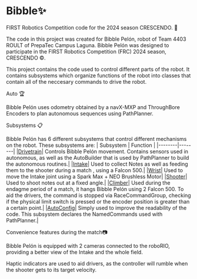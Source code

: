 # Bibble✨
FIRST Robotics Competition code for the 2024 season CRESCENDO. 🎼

The code in this project was created for Bibble Pelón, robot of Team 4403 ROULT of PrepaTec Campus Laguna. Bibble Pelón was designed to participate in the FIRST Robotics Competition (FRC) 2024 season, CRESCENDO ©️.

This project contains the code used to control different parts of the robot. It contains subsystems which organize functions of the robot into classes that contain all of the neccesary commands to drive the robot.

Auto 🏆

Bibble Pelón uses odometry obtained by a navX-MXP and ThroughBore Encoders to plan autonomous sequences using PathPlanner.

Subsystems 📋

Bibble Pelón has 6 different subsystems that control different mechanisms on the robot. These subsystems are:
| Subsystem | Function |
|--------|--------|
|[Drivetrain](https://github.com/ROULT4403/FRC_2024/blob/breakdowm/src/main/java/frc/robot/subsystems/TankDrive.java)| 	Controls Bibble Pelón movement. Contains sensors used in autonomous, as well as the AutoBuilder that is used by PathPlanner to build the autonomous routines.|
|[Intake](https://github.com/ROULT4403/FRC_2024/blob/breakdowm/src/main/java/frc/robot/subsystems/Intake.java)| 	Used to collect Notes as well as feeding them to the shooter during a match , using a Falcon 500.|
|[Wrist](https://github.com/ROULT4403/FRC_2024/blob/breakdowm/src/main/java/frc/robot/subsystems/Wrist.java)| 	Used to move the Intake joint using a Spark Max + NEO Brushless Motor|
|[Shooter](https://github.com/ROULT4403/FRC_2024/blob/breakdowm/src/main/java/frc/robot/subsystems/shooter.java)| 	Used to shoot notes out at a fixed angle.|
|[Climber](https://github.com/ROULT4403/FRC_2024/blob/breakdowm/src/main/java/frc/robot/subsystems/Climber.java)| 	Used during the endagme period of a match, it hangs Bibble Pelón using 2 Falcon 500. To aid the drivers, the command is stopped via RaceCommandGroup, checking if the physical limit switch is pressed or the encoder position is greater than a certain point.|
|[AutoConfig](https://github.com/ROULT4403/FRC_2024/blob/breakdowm/src/main/java/frc/robot/subsystems/TankDrive.java)| 	Simply used to improve the readability of the code. This subsystem declares the NamedCommands used with PathPlanner.|


Convenience features during the match📷

Bibble Pelón is equipped with 2 cameras connected to the roboRIO, providing a better view of the Intake and the whole field.

Haptic indicators are used to aid drivers, as the controller will rumble when the shooter gets to its target velocity.



